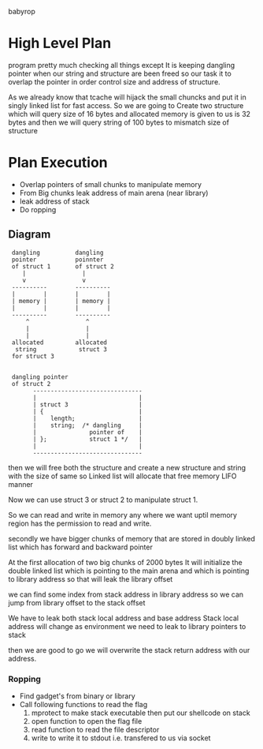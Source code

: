 babyrop
# High Level Plan
program pretty much checking all things except It is keeping
dangling pointer when our string and structure are been freed
so our task it to overlap the pointer in order control size
and address of structure.


As we already know that tcache will hijack the small chuncks
and put it in singly linked list for fast access. So we are
going to Create two structure which will query size of 16
bytes and allocated memory is given to us is 32 bytes and
then we will query string of 100 bytes to mismatch size of
structure

# Plan Execution
- Overlap pointers of small chunks to manipulate memory
- From Big chunks leak address of main arena (near library)
- leak address of stack
- Do ropping


## Diagram

```
 dangling          dangling 
 pointer           poinnter
 of struct 1       of struct 2
    |                |
    v                v
 ----------        ----------
 |        |        |        |
 | memory |        | memory |
 |        |        |        |
 ----------        ----------
     ^                ^    
     |                |    
     |                |    
 allocated         allocated    
  string            struct 3
 for struct 3      
 
 
 dangling pointer
 of struct 2
       -------------------------------
       |                             |
       | struct 3                    |
       | {                           |
       |    length;                  |
       |    string;  /* dangling     |
       |               pointer of    |
       | };            struct 1 */   |
       |                             |
       -------------------------------
```

then we will free both the structure and create a new structure
and string with the size of same so Linked list will allocate
that free memory LIFO manner

Now we can use struct 3 or struct 2 to manipulate struct 1.

So we can read and write in memory any where we want uptil
memory region has the permission to read and write.


secondly we have bigger chunks of memory that are stored in
doubly linked list which has forward and backward pointer

At the first allocation of two big chunks of 2000 bytes
It will initialize the double linked list which is
pointing to the main arena and which is pointing 
to library address so that will leak the library 
offset 

we can find some index from stack address in library address
so we can jump from library offset to the stack offset

We have to leak both stack local address and base address
Stack local address will change as environment we need
to leak to library pointers to stack

then we are good to go we will overwrite the stack
return address with our address.

### Ropping
- Find gadget's from binary or library
- Call following functions to read the flag
    1. mprotect to make stack executable then put our shellcode on stack
    2. open function to open the flag file
    3. read function to read the file descriptor
    4. write to write it to stdout i.e. transfered to us via socket

